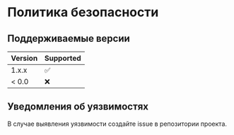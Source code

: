 # Политика безопасности

## Поддерживаемые версии

| Version | Supported          |
| ------- | ------------------ |
| 1.x.x   | :white_check_mark: |
| < 0.0   | :x:                |

## Уведомления об уязвимостях

В случае выявления уязвимости создайте issue в репозитории проекта.

